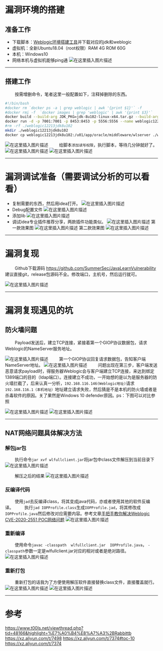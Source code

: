 ﻿# 漏洞环境的搭建
## 准备工作
* 下载脚本：[Weblogic环境搭建工具](https://github.com/QAX-A-Team/WeblogicEnvironment)并下载对应的jdk和weblogic
* 虚拟机：全新Ubuntu18.04（root权限）RAM 4G ROM 60G
* 本机：Windows10 
* 网络本机与虚拟机能够ping通
![在这里插入图片描述](https://img-blog.csdnimg.cn/20201108190659624.png)
---

## 搭建工作
&emsp;&emsp; 按需增删命令，笔者这里一般配置如下，注释掉删除的东西。
```bash
#!/bin/bash
#docker rm `docker ps -a | grep weblogic | awk '{print $1}'` -f
#docker rmi -f  `docker images | grep 'weblogic' | awk '{print $3}'` 
docker build --build-arg JDK_PKG=jdk-8u102-linux-x64.tar.gz --build-arg WEBLOGIC_JAR=fmw_12.2.1.3.0_wls.jar  -t weblogic12213jdk8u102 .
docker run -d -p 7001:7001 -p 8453:8453 -p 5556:5556 --name weblogic12213jdk8u102 weblogic12213jdk8u102 
#rm -rf ./weblogic12213jdk8u102 
mkdir ./weblogic12213jdk8u102 
docker cp weblogic12213jdk8u102:/u01/app/oracle/middleware/wlserver ./weblogic12213jdk8u102/
```
![在这里插入图片描述](https://img-blog.csdnimg.cn/2020110819261637.png)
&emsp;&emsp; 给脚本``添加读写权限``，执行脚本，等待几分钟就好了。
![在这里插入图片描述](https://img-blog.csdnimg.cn/20201108194113461.png)
![在这里插入图片描述](https://img-blog.csdnimg.cn/20201108195907453.png)


---
# 漏洞调试准备（需要调试分析的可以看看）

* 复制需要的东西，然后用idea打开。
![在这里插入图片描述](https://img-blog.csdnimg.cn/20201108195616224.png)
* Debug配置文件
![在这里插入图片描述](https://img-blog.csdnimg.cn/20201108200909685.png)
*  添加lib
![在这里插入图片描述](https://img-blog.csdnimg.cn/2020110820110799.png)
* 调试idea专业插件推荐分享，两款插件功能类似。
![在这里插入图片描述](https://img-blog.csdnimg.cn/20201122104722818.png)
第一款效果图
![在这里插入图片描述](https://img-blog.csdnimg.cn/20201110164034334.png)
第二款效果图
![在这里插入图片描述](https://img-blog.csdnimg.cn/20201122104857216.png)


---
# 漏洞复现
&emsp;&emsp; Github下载源码 https://github.com/SummerSec/JavaLearnVulnerability 建议直接git，release包源码不全。修改端口，主机号，然后运行就可。

![在这里插入图片描述](https://img-blog.csdnimg.cn/20201109203119636.gif#pic_center)



---

# 漏洞复现遇见的坑
## 防火墙问题

&emsp;&emsp; Payload发送后，建立TCP连接，紧接着第一个GIOP协议数据包，请求Weblogic的NameServer服务地址。

![在这里插入图片描述](https://img-blog.csdnimg.cn/20201104193755720.png)
&emsp;&emsp; 第一个GIOP协议回复请求数据包，告知客户端NameServer地址。
![在这里插入图片描述](https://img-blog.csdnimg.cn/20201104193956176.png)
&emsp;&emsp; 问题出现在第三步，客户端发送恶意请求payload时，得服务器Weblogic会与客户端建立TCP连接，来达到绑定1389端口的目的（ldap端口）。连接建立不成功，一开始想的是以为是服务器的防火墙拦截了，后来认真一分析，``192.168.116.146(Weblogic地址)``请求``192.168.116.1（本机地址）``地址建立请求失败，然后猜是不是本机的防火墙或者是杀毒软件的原因。关了果然是Windows 10 defender原因。ps：下图可以对比参照

![在这里插入图片描述](https://img-blog.csdnimg.cn/20201104194454638.png)
![在这里插入图片描述](https://img-blog.csdnimg.cn/20201104200703115.png)

---

## NAT网络问题具体解决方法
### 解包jar包

&emsp;&emsp; 执行命令``jar xvf wlfullclient.jar``将jar包中class文件解压到当前目录下
![在这里插入图片描述](https://img-blog.csdnimg.cn/20201108170544383.png)

&emsp;&emsp; 解压之后的结果
![在这里插入图片描述](https://img-blog.csdnimg.cn/20201108170711983.png)

### 反编译代码
&emsp;&emsp; 使用``jad``去反编译class，将其变成java代码，亦或者使用其他的软件反编译。
&emsp;&emsp; 执行``jad IOPProfile.class``生成``IOPProfile.jad``，将其修改成``IOPProfile.java``然后修改对应需要内容。参考文章[手把手教你解决Weblogic CVE-2020-2551 POC网络问题](https://xz.aliyun.com/t/7498)
![在这里插入图片描述](https://img-blog.csdnimg.cn/20201108171305782.png)

### 重新编译
&emsp;&emsp; 使用命令``javac -classpath  wlfullclient.jar  IOPProfile.java``， ``-classpath``参数一定是wlfullclient.jar对应的相对或者是绝对路径。
![在这里插入图片描述](https://img-blog.csdnimg.cn/20201108172108271.png)


### 重新打包 
&emsp;&emsp; 重新打包的话我为了方便使用解压软件直接替换class文件，直接覆盖就行。
![在这里插入图片描述](https://img-blog.csdnimg.cn/20201108171802823.png)
![在这里插入图片描述](https://img-blog.csdnimg.cn/20201108171810875.png)

----
# 参考
https://www.t00ls.net/viewthread.php?tid=48166&highlight=%E7%A0%B4%E8%A7%A3%2BRabbittb
https://xz.aliyun.com/t/7498
https://xz.aliyun.com/t/7374#toc-10
https://xz.aliyun.com/t/7374
